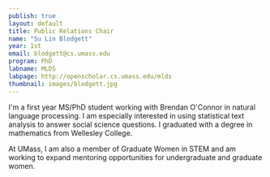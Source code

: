 ```yaml
---
publish: true
layout: default
title: Public Relations Chair
name: "Su Lin Blodgett"
year: 1st
email: blodgett@cs.umass.edu
program: PhD
labname: MLDS
labpage: http://openscholar.cs.umass.edu/mlds
thumbnail: images/blodgett.jpg
---
```

I'm a first year MS/PhD student working with Brendan O'Connor in natural language processing. I am especially interested in using statistical text analysis to answer social science questions. I graduated with a degree in mathematics from Wellesley College.

At UMass, I am also a member of Graduate Women in STEM and am working to expand mentoring opportunities for undergraduate and graduate women.
